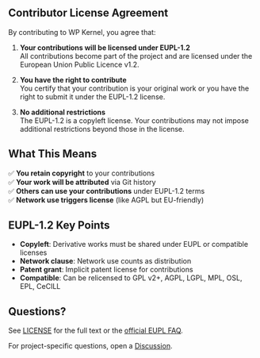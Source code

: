 ## Contributor License Agreement

By contributing to WP Kernel, you agree that:

1. **Your contributions will be licensed under EUPL-1.2**  
   All contributions become part of the project and are licensed under the European Union Public Licence v1.2.

2. **You have the right to contribute**  
   You certify that your contribution is your original work or you have the right to submit it under the EUPL-1.2 license.

3. **No additional restrictions**  
   The EUPL-1.2 is a copyleft license. Your contributions may not impose additional restrictions beyond those in the license.

## What This Means

✅ **You retain copyright** to your contributions  
✅ **Your work will be attributed** via Git history  
✅ **Others can use your contributions** under EUPL-1.2 terms  
✅ **Network use triggers license** (like AGPL but EU-friendly)

## EUPL-1.2 Key Points

- **Copyleft**: Derivative works must be shared under EUPL or compatible licenses
- **Network clause**: Network use counts as distribution
- **Patent grant**: Implicit patent license for contributions
- **Compatible**: Can be relicensed to GPL v2+, AGPL, LGPL, MPL, OSL, EPL, CeCILL

## Questions?

See [LICENSE](../LICENSE) for the full text or the [official EUPL FAQ](https://joinup.ec.europa.eu/collection/eupl/eupl-guidelines-faq-infographics).

For project-specific questions, open a [Discussion](https://github.com/theGeekist/wp-kernel/discussions).
